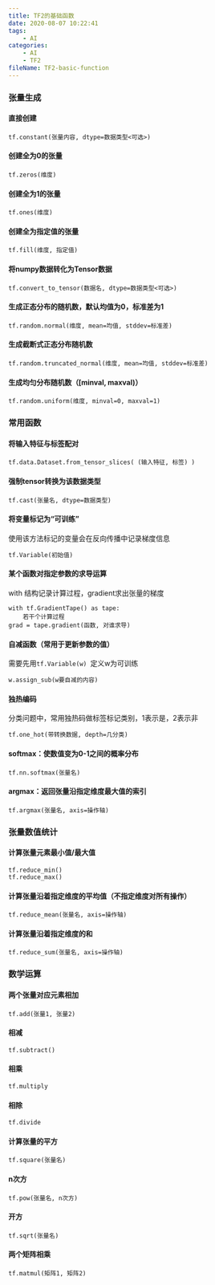 ```yaml
---
title: TF2的基础函数
date: 2020-08-07 10:22:41
tags:
	- AI
categories:
	- AI
	- TF2
fileName: TF2-basic-function
---
```




### 张量生成

#### 直接创建

```
tf.constant(张量内容, dtype=数据类型<可选>)
```

#### 创建全为0的张量

```
tf.zeros(维度)
```



#### 创建全为1的张量

```
tf.ones(维度)
```

#### 创建全为指定值的张量

```
tf.fill(维度, 指定值)
```



#### 将numpy数据转化为Tensor数据

```
tf.convert_to_tensor(数据名, dtype=数据类型<可选>)
```



#### 生成正态分布的随机数，默认均值为0，标准差为1

```
tf.random.normal(维度, mean=均值, stddev=标准差)
```



#### 生成截断式正态分布随机数

```
tf.random.truncated_normal(维度, mean=均值, stddev=标准差)
```

#### 生成均匀分布随机数（[minval, maxval)）

```
tf.random.uniform(维度, minval=0, maxval=1)
```



### 常用函数

#### 将输入特征与标签配对

```
tf.data.Dataset.from_tensor_slices( (输入特征, 标签) )
```



#### 强制tensor转换为该数据类型

```
tf.cast(张量名, dtype=数据类型)
```



#### 将变量标记为“可训练”

使用该方法标记的变量会在反向传播中记录梯度信息

```
tf.Variable(初始值)
```





#### 某个函数对指定参数的求导运算

with 结构记录计算过程，gradient求出张量的梯度

```
with tf.GradientTape() as tape:
    若干个计算过程
grad = tape.gradient(函数, 对谁求导)
```



#### 自减函数（常用于更新参数的值）

需要先用`tf.Variable(w) `定义w为可训练

```
w.assign_sub(w要自减的内容)
```



#### 独热编码

分类问题中，常用独热码做标签标记类别，1表示是，2表示非

```
tf.one_hot(带转换数据, depth=几分类)
```



#### softmax：使数值变为0-1之间的概率分布

```
tf.nn.softmax(张量名)
```



#### argmax：返回张量沿指定维度最大值的索引

```
tf.argmax(张量名, axis=操作轴)
```







### 张量数值统计

#### 计算张量元素最小值/最大值

```
tf.reduce_min()
tf.reduce_max()
```

#### 计算张量沿着指定维度的平均值（不指定维度对所有操作）

```
tf.reduce_mean(张量名, axis=操作轴)
```

#### 计算张量沿着指定维度的和

```
tf.reduce_sum(张量名, axis=操作轴)
```



### 数学运算

#### 两个张量对应元素相加

```
tf.add(张量1, 张量2)
```

#### 相减

```
tf.subtract()
```

#### 相乘

```
tf.multiply
```



#### 相除

```
tf.divide
```



#### 计算张量的平方

```
tf.square(张量名)
```

#### n次方

```
tf.pow(张量名, n次方)
```

#### 开方

```
tf.sqrt(张量名)
```

#### 两个矩阵相乘

```
tf.matmul(矩阵1, 矩阵2)
```
